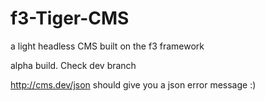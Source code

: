 # f3-Tiger-CMS
a light headless CMS built on the f3 framework


alpha build. Check dev branch

http://cms.dev/json should give you a json error message :)
